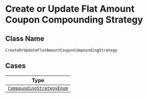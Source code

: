 
# Create or Update Flat Amount Coupon Compounding Strategy

## Class Name

`CreateOrUpdateFlatAmountCouponCompoundingStrategy`

## Cases

| Type |
|  --- |
| [`CompoundingStrategyEnum`](../../../doc/models/compounding-strategy-enum.md) |

